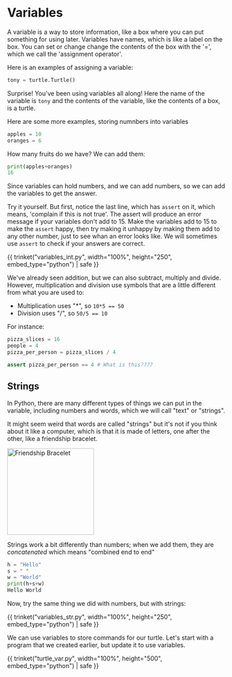 # Variables

A variable is a way to store information, like a box where you can put
something for using later. Variables have names, which is like a label on the
box. You can set or change change the contents of the box with the '=',
which we call the 'assignment operator'.

Here is an examples of assigning a variable: 

```python
tony = turtle.Turtle()
```

Surprise! You've been using variables all along! Here the name of the variable 
is `tony` and the contents of the variable, like the contents of a box, is a turtle. 


Here are some more examples, storing numnbers into variables 

```python
apples = 10
oranges = 6
```

How many fruits do we have? We can add them: 

```python 
print(apples+oranges)
16
```

Since variables can hold numbers, and we can add numbers, so we can add the variables to get the answer. 

Try it yourself. But first, notice the last line, which has `assert` on it, which means, 
'complain if this is not true'. The assert will produce an error message if
 your variables don't add to 15.  Make the variables add to 15 to make the
 `assert` happy, then try making it unhappy by making them add to any other
 number, just to see whan an error looks like. We will sometimes use `assert`
 to check if your answers are correct. 

{{ trinket("variables_int.py", width="100%", height="250", embed_type="python") | safe }}


We've already seen addition, but we can also subtract, multiply and divide.
However, multiplication and division use symbols that are a little different
from what you are used to:

* Multiplication uses "*", so `10*5 == 50`
* Division uses "/", so `50/5 == 10`

For instance: 

```python 
pizza_slices = 16
people = 4
pizza_per_person = pizza_slices / 4

assert pizza_per_person == 4 # What is this????

```

## Strings

In Python, there are many different types of things we can put in the
variable, including numbers and words, which we will call "text"
or "strings".

It might seem weird that words are called "strings" but it's not if you think
about it like a computer, which is that it is made of letters, one after the other, like a friendship bracelet. 

<img src="https://i.pinimg.com/originals/86/47/ce/8647ce37cd76a5188c04be03d8969ad5.jpg" alt="Friendship Bracelet" width="200"/>

Strings work a bit differently than numbers; when we add them, they are _concatenated_ which means "combined end to end"

```python 
h = "Hello"
s = " "
w = "World"
print(h+s+w)
Hello World
```

Now, try the same thing we did with numbers, but with strings: 

{{ trinket("variables_str.py", width="100%", height="250", embed_type="python") | safe }}


We can use variables to store commands for our turtle. Let's start with a program that we created 
earlier, but update it to use variables. 

{{ trinket("turtle_var.py", width="100%", height="500", embed_type="python") | safe }}
